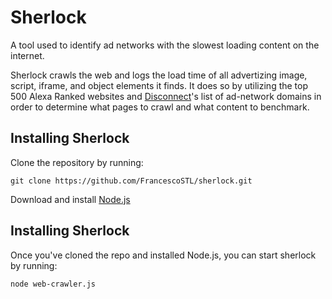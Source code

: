# Sherlock
A tool used to identify ad networks with the slowest loading content on the internet.

Sherlock crawls the web and logs the load time of all advertizing image, script, iframe, and object elements it finds. It does so by utilizing the top 500 Alexa Ranked websites and [Disconnect](https://disconnect.me/)'s list of ad-network domains in order to determine what pages to crawl and what content to benchmark.

## Installing Sherlock

Clone the repository by running:

```
git clone https://github.com/FrancescoSTL/sherlock.git
```

Download and install [Node.js](https://nodejs.org/en/download/)

## Installing Sherlock

Once you've cloned the repo and installed Node.js, you can start sherlock by running:
```
node web-crawler.js
```
